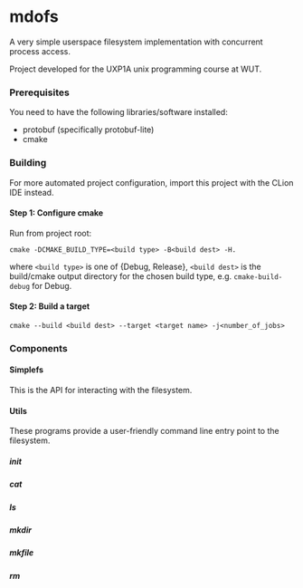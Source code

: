 # mdofs

A very simple userspace filesystem implementation with concurrent process access.

Project developed for the UXP1A unix programming course at WUT.

### Prerequisites

You need to have the following libraries/software installed:

* protobuf (specifically protobuf-lite)
* cmake

### Building

For more automated project configuration, import this project with the CLion IDE instead.

#### Step 1: Configure cmake

Run from project root:

`cmake -DCMAKE_BUILD_TYPE=<build type> -B<build dest> -H.`

where `<build type>` is one of {Debug, Release},
`<build dest>` is the build/cmake output directory for the chosen build type, e.g. `cmake-build-debug` for Debug.

#### Step 2: Build a target

`cmake --build <build dest> --target <target name> -j<number_of_jobs>`

### Components

#### Simplefs

This is the API for interacting with the filesystem.

#### Utils

These programs provide a user-friendly command line entry point to the filesystem.

##### init

##### cat

##### ls

##### mkdir

##### mkfile

##### rm
